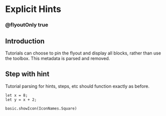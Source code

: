 # Explicit Hints

### @flyoutOnly true

## Introduction

Tutorials can choose to pin the flyout and display all blocks, rather than use the toolbox. This metadata is parsed and removed.

## Step with hint

Tutorial parsing for hints, steps, etc should function exactly as before.

```blocks
let x = 8;
let y = x + 2;
```

```ghost
basic.showIcon(IconNames.Square)
```